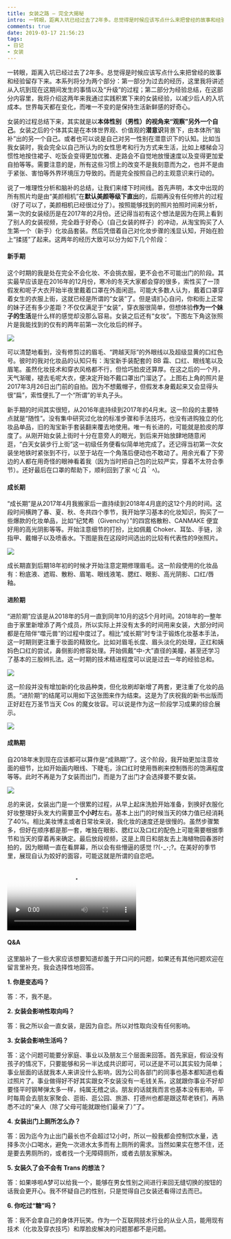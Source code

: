 ```yaml
---
title: 女装之路 — 完全大揭秘
intro: 一转眼，距离入坑已经过去了2年多。总觉得是时候应该写点什么来把曾经的故事和经验留存下来。本系列将分为两个部分：第一部分为过去的经历，这里我将讲述从入坑到现在这期间发生的事情以及“升级”的过程；第二部分为经验总结，在这部分内容里，我将介绍这两年来我通过实践积累下来的女装经验，以减少后人的入坑成本。世界每天都在变化，而唯一不变的是保持生活新鲜感的好奇心。
comments: true
date: 2019-03-17 21:56:23
tags:
- 日记
- 女装
---
```


一转眼，距离入坑已经过去了2年多。总觉得是时候应该写点什么来把曾经的故事和经验留存下来。本系列将分为两个部分：第一部分为过去的经历，这里我将讲述从入坑到现在这期间发生的事情以及“升级”的过程；第二部分为经验总结，在这部分内容里，我将介绍这两年来我通过实践积累下来的女装经验，以减少后人的入坑成本。世界每天都在变化，而唯一不变的是保持生活新鲜感的好奇心。

女装的过程总结下来，其实就是以**本体性别（男性）的视角来“观察”另外一个自己**。女装之后的个体其实是在本体世界观、价值观的**潜意识**背景下，由本体所“脑补”出的另一个自己。或者也可以说是自己对另一性别在潜意识下的认知。比如当我女装时，我会完全以自己所认为的女性思考和行为方式来生活，比如上楼梯会习惯性地按住裙子、吃饭会变得更加优雅、走路会不自觉地放慢速度以及变得更加爱自拍等等。需要注意的是，所有这些习惯上的改变不是我刻意而为之，也并不是由于紧张、害怕等外界环境压力导致的。而是完全按照自己的主观意识来行动的。

说了一堆理性分析和脑补的总结，让我们来缕下时间线。首先声明，本文中出现的所有照片均是由“美颜相机”在**默认美颜等级下直出**的，后期再没有任何修片的过程（好了可以了，美颜相机已经很过分了）。按照能够找到的照片拍照时间来分析，第一次的女装经历是在2017年的2月份。还记得当初有这个想法是因为在网上看到了别人的女装视频，完全趋于好奇心（自己女装的样子）的冲动，从淘宝购买了人生第一个（新手）化妆品套装。然后凭借着自己对化妆步骤的浅显认知，开始在脸上“揉搓”了起来。这两年的经历大致可以分为如下几个阶段：

#### 新手期

这个时期的我是处在完全不会化妆、不会挑衣服，更不会也不可能出门的阶段。其实最早应该是在2016年的12月份，寒冷的冬天大家都会穿的很多，索性买了一顶假发和呢子大衣开始半夜里戴着口罩在外面闲逛。可能大多数人认为，戴着口罩穿着女生的衣服上街，这就已经是所谓的“女装”了。但是请扪心自问，你和街上正常的妹子还有多少差距？不仅仅满足于“女装”，穿衣服很简单，但想体验**作为一个妹子的生活**是什么样的感觉却没那么容易。女装之后还有“女妆”。下图左下角这张照片是我能找到的仅有的两年前第一次化妆后的样子。

![](1.jpg)

可以清楚地看到，没有修剪过的眉毛、“跨越天际”的外眼线以及超级显黄的口红色号。彼时的我对化妆品的认知只有：淘宝新手装配套的 BB 霜、口红、眼线笔以及眉笔。虽然化妆技术和穿衣风格都不行，但恰巧脸皮还算厚。在这之后的一个月，天气渐暖，褪去毛呢大衣，便决定开始不戴口罩出门溜达了。上图右上角的照片是2017年3月26日出门前的自拍。因为不想戴帽子，但假发本身戴起来又会显得头很“扁”，索性便扎了一个“所谓”的半丸子头。

新手期的时间其实很短，从2016年底持续到2017年的4月末。这一阶段的主要特点就是“随性”。没有集中研究过化妆的标准步骤和手法技巧，也没有进购独立的化妆品单品，旧的淘宝新手套装翻来覆去地使用。唯一有长进的，可能就是脸皮的厚度了。从刚开始女装上街时十分在意旁人的眼光，到后来开始放肆地随意闲逛，“白天女装步行上街”这一初级任务便看似简单地完成了。还记得当初第一次女装坐地铁时紧张到不行，以至于站在一个角落后便动也不敢动了。用余光看了下旁边的人都在用奇怪的眼神看着我（因为当时把自己包的比较严实，穿着不太符合季节）。还好最后在口罩的帮助下，顺利回到了家 ﾍ(;´Д｀ﾍ)。


#### 成长期

“成长期”是从2017年4月我搬家后一直持续到2018年4月底的这12个月的时间。这段时间横跨了春、夏、秋、冬共四个季节，我开始学习基本的化妆知识，购买了一些爆款的化妆单品，比如“纪梵希（Givenchy）”的四宫格散粉、CANMAKE 便宜好用的高光阴影等等。开始注意细节的打扮，比如佩戴 Choker、耳坠、手链，涂指甲、戴帽子以及喷香水。下图是我在这段时间选出的比较有代表性的9张照片。

![](3.jpg)

成长期直到后期18年初的时候才开始注意定期修理眉毛。这一阶段使用的化妆品有：粉底液、遮瑕、散粉、眉笔、眼线液笔、腮红、眼影、高光阴影、口红/唇釉。

#### 进阶期

“进阶期”应该是从2018年的5月一直到同年10月的这5个月时间。2018年的一整年由于家里新增添了两个成员，所以实际上并没有太多的时间用来女装，大部分时间都是在陪伴“噬元兽”的过程中度过了。相比“成长期”时专注于锻炼化妆基本手法，这一时期则更注重于妆面的精致化。比如对眉毛长度、眉头淡化的处理，正红和姨妈色口红的尝试，鼻侧影的修容处理。开始佩戴“中-大”直径的美瞳，甚至还学习了基本的三股辫扎法。这一时期的技术精进程度可以说是过去一年的经验总和。

![](4.jpg)

这一阶段并没有增加新的化妆品种类，但化妆刷却新增了两套，更注重了化妆的品质。“进阶期”的结尾可以用如下这张图来作为结束。这是为了庆祝我的新书出版而正好赶在万圣节当天 Cos 的魔女妆容。可以说是作为这一阶段学习成果的综合展示。

![](5.jpg)


#### 成熟期

自2018年末到现在应该都可以算作是“成熟期”了。这个阶段，我开始更加注意妆面的细节，比如开始画内眼线、下睫毛，涂口红时使用唇刷来控制唇形的饱满程度等等。此时不再是为了女装而出门，而是为了出门才会选择要不要女装。

![](6.jpg)

总的来说，女装出门是一个很累的过程，从早上起床洗脸开始准备，到换好衣服化好妆整理好头发大约需要**三个小时**左右。基本上出门的时候当天的体力值已经消耗了40%。相比美妆博主或者日常妆来说，我化妆的速度还是很慢的。虽然步骤繁多，但好在顺序都是那一套，唯独在眼影、腮红以及口红的配色上可能需要根据季节和当天的穿着再来确定。最后放段视频，这是上周日和朋友去上海植物园春游时拍的，因为眼睛一直在看屏幕，所以会有些懵逼的感觉 !?(･_･;?。在美好的季节里，展现自认为姣好的面容，可能这就是所谓的自恋吧。

<video id="video" controls preload="none" src="7.mp4" poster="8.jpg"></video>

#### Q&A

这里脑补了一些大家应该想要知道却羞于开口问的问题，如果还有其他问题欢迎在留言里补充，我会选择性地回答。

**1. 你是变态吗？**

答：不，我不是。

**2. 女装会影响性取向吗？**

答：我之所以会一直女装，是因为自恋。所以对性取向没有任何影响。

**3. 女装会影响生活吗？**

答：这个问题可能要分家庭、事业以及朋友三个层面来回答。首先家庭，假设没有孩子的情况下，只要能够和另一半达成共识即可，可以还是不可以其实较为简单；事业层面的话就我本人来讲没什么影响，因为公司各部门的同事也基本都知道也看过照片了。事业做得好不好其实跟女不女装没有一毛钱关系，这就跟你事业不好却要怪平时钢琴弹太多一样，纯属无稽之谈。朋友的话就我而言也基本没有影响，平时每周会去朋友家聚会、逛街、逛公园、旅游、打德州也都是跟这帮老铁们，再熟悉不过的“亲人（除了父母可能就跟他们最亲了）”了。

**4. 女装出门上厕所怎么办？**

答：因为迄今为止出门最长也不会超过12小时，所以一般我都会控制饮水量，选择多次小口喝水，避免一次进水太多而有上厕所的需求。当然如果实在憋不住，还是要去男厕所的，或者找一个无障碍厕所，或者去朋友家解决。

**5. 女装久了会不会有 Trans 的想法？**

答：如果哆啦A梦可以给我一个，能够在男女性别之间进行来回无缝切换的按钮的话我会更开心。我不怀疑自己的性别，只是觉得自己女装还看得过去而已。

**6. 你吃过“糖”吗？**

答：我不会拿自己的身体开玩笑。作为一个互联网技术行业的从业人员，能用现有技术（化妆及穿衣技巧）和厚脸皮解决的问题那都不是问题。

